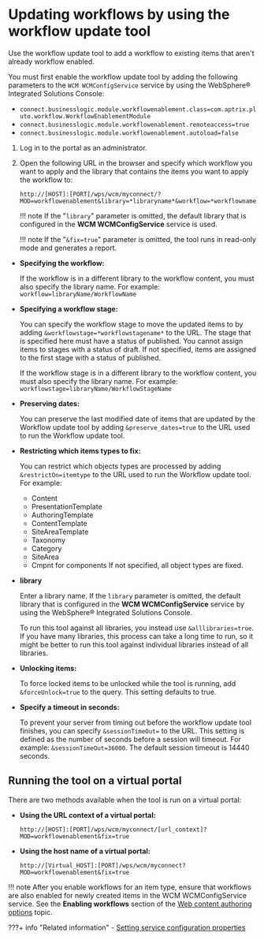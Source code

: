 # Updating workflows by using the workflow update tool

Use the workflow update tool to add a workflow to existing items that aren't already workflow enabled.

You must first enable the workflow update tool by adding the following parameters to the `WCM WCMConfigService` service by using the WebSphere® Integrated Solutions Console:

-   `connect.businesslogic.module.workflowenablement.class=com.aptrix.pluto.workflow.WorkflowEnablementModule`
-   `connect.businesslogic.module.workflowenablement.remoteaccess=true`
-   `connect.businesslogic.module.workflowenablement.autoload=false`

1.  Log in to the portal as an administrator.

2.  Open the following URL in the browser and specify which workflow you want to apply and the library that contains the items you want to apply the workflow to:

    ```
    http://[HOST]:[PORT]/wps/wcm/myconnect/?MOD=workflowenablement&library=*libraryname*&workflow=*workflowname*&fix=true
    ```

    !!! note
        If the "`library`" parameter is omitted, the default library that is configured in the **WCM WCMConfigService** service is used.

    !!! note
        If the "`&fix=true`" parameter is omitted, the tool runs in read-only mode and generates a report.


-   **Specifying the workflow:**

    If the workflow is in a different library to the workflow content, you must also specify the library name. For example: `workflow=libraryName/WorkflowName`

-   **Specifying a workflow stage:**

    You can specify the workflow stage to move the updated items to by adding `&workflowstage=*workflowstagename*` to the URL. The stage that is specified here must have a status of published. You cannot assign items to stages with a status of draft. If not specified, items are assigned to the first stage with a status of published.

    If the workflow stage is in a different library to the workflow content, you must also specify the library name. For example: `workflowstage=libraryName/WorkflowStageName`

-   **Preserving dates:**

    You can preserve the last modified date of items that are updated by the Workflow update tool by adding `&preserve_dates=true` to the URL used to run the Workflow update tool.

-   **Restricting which items types to fix:**

    You can restrict which objects types are processed by adding `&restrictOn=itemtype` to the URL used to run the Workflow update tool. For example:

    -   Content
    -   PresentationTemplate
    -   AuthoringTemplate
    -   ContentTemplate
    -   SiteAreaTemplate
    -   Taxonomy
    -   Category
    -   SiteArea
    -   Cmpnt for components
    If not specified, all object types are fixed.

-   **library**

    Enter a library name. If the `library` parameter is omitted, the default library that is configured in the **WCM WCMConfigService** service by using the WebSphere® Integrated Solutions Console.

    To run this tool against all libraries, you instead use `&alllibraries=true`. If you have many libraries, this process can take a long time to run, so it might be better to run this tool against individual libraries instead of all libraries.

-   **Unlocking items:**

    To force locked items to be unlocked while the tool is running, add `&forceUnlock=true` to the query. This setting defaults to true.

-   **Specify a timeout in seconds:**

    To prevent your server from timing out before the workflow update tool finishes, you can specify `&sessionTimeOut=` to the URL. This setting is defined as the number of seconds before a session will timeout. For example: `&sessionTimeOut=36000`. The default session timeout is 14440 seconds.


## Running the tool on a virtual portal

There are two methods available when the tool is run on a virtual portal:

-   **Using the URL context of a virtual portal:**

    ```
    http://[HOST]:[PORT]/wps/wcm/myconnect/[url_context]?MOD=workflowenablement&fix=true
    ```

-   **Using the host name of a virtual portal:**

    ```
    http://[Virtual_HOST]:[PORT]/wps/wcm/myconnect?MOD=workflowenablement&fix=true
    ```


!!! note
    After you enable workflows for an item type, ensure that workflows are also enabled for newly created items in the WCM WCMConfigService service. See the **Enabling workflows** section of the [Web content authoring options](../../wcm_configuration/cfg_webcontent_auth_env/wcm_config_prop_authoring.md) topic.


???+ info "Related information"
    - [Setting service configuration properties](../../../deploy_dx/manage/config_portal_behavior/service_config_properties/index.md)

